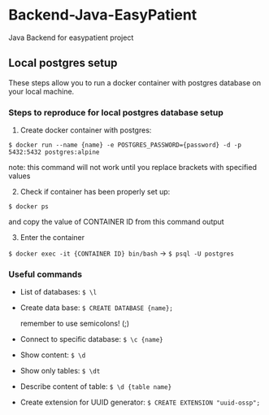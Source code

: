 # Backend-Java-EasyPatient
Java Backend for easypatient project

## Local postgres setup
These steps allow you to run a docker container with postgres database on your local machine.
### Steps to reproduce for local postgres database setup
1) Create docker container with postgres:

`$ docker run --name {name} -e POSTGRES_PASSWORD={password} -d -p 5432:5432 postgres:alpine`

note: this command will not work until you replace brackets with specified values

2) Check if container has been properly set up:

`$ docker ps`

and copy the value of CONTAINER ID from this command output 

3) Enter the container

`$ docker exec -it {CONTAINER ID} bin/bash` ->
`$ psql -U postgres`

### Useful commands 

- List of databases:
`$ \l`
- Create data base:
`$ CREATE DATABASE {name};`

  remember to use semicolons! (;)

- Connect to specific database:
`$ \c {name}`
- Show content:
`$ \d`
- Show only tables:
`$ \dt`
- Describe content of table:
`$ \d {table name}`
- Create extension for UUID generator:
`$ CREATE EXTENSION "uuid-ossp";`



